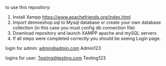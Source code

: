 to use this repository:
1. Install Xampp https://www.apachefriends.org/index.html
2. Import demoeshop.sql to Mysql database or create your own database collection (in this case you must config db connection file)
3. Download repository and launch XAMPP apache and mySQL servers
4. If all steps were completed correctly you should be seeing Login page.



login for admin: 
admin@admin.com
Admin123

logins for user:
Testing@testing.com
Testing123

